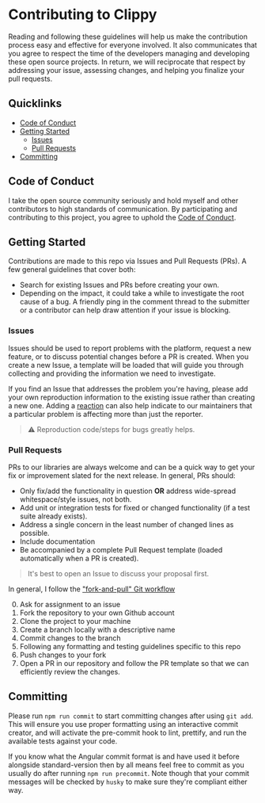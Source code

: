 # Contributing to Clippy

Reading and following these guidelines will help us make the contribution process easy and effective for everyone involved. It also communicates that you agree to respect the time of the developers managing and developing these open source projects. In return, we will reciprocate that respect by addressing your issue, assessing changes, and helping you finalize your pull requests.

## Quicklinks

-   [Code of Conduct](#code-of-conduct)
-   [Getting Started](#getting-started)
    -   [Issues](#issues)
    -   [Pull Requests](#pull-requests)
- [Committing](#committing)

## Code of Conduct

I take the open source community seriously and hold myself and other contributors to high standards of communication. By participating and contributing to this project, you agree to uphold the [Code of Conduct](./CODE-OF-CONDUCT.md).

## Getting Started

Contributions are made to this repo via Issues and Pull Requests (PRs). A few general guidelines that cover both:

-   Search for existing Issues and PRs before creating your own.
-   Depending on the impact, it could take a while to investigate the root cause of a bug. A friendly ping in the comment thread to the submitter or a contributor can help draw attention if your issue is blocking.

### Issues

Issues should be used to report problems with the platform, request a new feature, or to discuss potential changes before a PR is created. When you create a new Issue, a template will be loaded that will guide you through collecting and providing the information we need to investigate.

If you find an Issue that addresses the problem you're having, please add your own reproduction information to the existing issue rather than creating a new one. Adding a [reaction](https://github.blog/2016-03-10-add-reactions-to-pull-requests-issues-and-comments/) can also help indicate to our maintainers that a particular problem is affecting more than just the reporter.

> ⚠️ Reproduction code/steps for bugs greatly helps.

### Pull Requests

PRs to our libraries are always welcome and can be a quick way to get your fix or improvement slated for the next release. In general, PRs should:

-   Only fix/add the functionality in question **OR** address wide-spread whitespace/style issues, not both.
-   Add unit or integration tests for fixed or changed functionality (if a test suite already exists).
-   Address a single concern in the least number of changed lines as possible.
-   Include documentation
-   Be accompanied by a complete Pull Request template (loaded automatically when a PR is created).

> It's best to open an Issue to discuss your proposal first.

In general, I follow the ["fork-and-pull" Git workflow](https://github.com/susam/gitpr)

0. Ask for assignment to an issue
1. Fork the repository to your own Github account
2. Clone the project to your machine
3. Create a branch locally with a descriptive name
4. Commit changes to the branch
5. Following any formatting and testing guidelines specific to this repo
6. Push changes to your fork
7. Open a PR in our repository and follow the PR template so that we can efficiently review the changes.

## Committing
Please run `npm run commit` to start committing changes after using `git add`.
This will ensure you use proper formatting using an interactive commit creator,
and will activate the pre-commit hook to lint, prettify, and run the available
tests against your code.

If you know what the Angular commit format is and have used it before alongside
standard-version then by all means feel free to commit as you usually do after
running `npm run precommit`.
Note though that your commit messages will be checked by `husky` to make sure they're
compliant either way.
